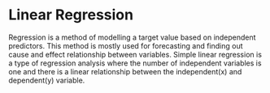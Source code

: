 # Linear Regression

Regression is a method of modelling a target value based on independent predictors. This method is mostly used for forecasting and finding out cause and effect relationship between variables. Simple linear regression is a type of regression analysis where the number of independent variables is one and there is a linear relationship between the independent(x) and dependent(y) variable.